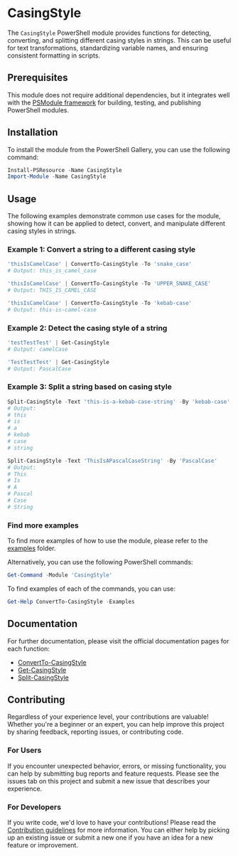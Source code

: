 # CasingStyle

The `CasingStyle` PowerShell module provides functions for detecting, converting, and splitting different casing styles in strings. This can be
useful for text transformations, standardizing variable names, and ensuring consistent formatting in scripts.

## Prerequisites

This module does not require additional dependencies, but it integrates well with the [PSModule framework](https://github.com/PSModule) for building,
testing, and publishing PowerShell modules.

## Installation

To install the module from the PowerShell Gallery, you can use the following command:

```powershell
Install-PSResource -Name CasingStyle
Import-Module -Name CasingStyle
```

## Usage

The following examples demonstrate common use cases for the module, showing how it can be applied to detect, convert, and manipulate different casing
styles in strings.

### Example 1: Convert a string to a different casing style

```powershell
'thisIsCamelCase' | ConvertTo-CasingStyle -To 'snake_case'
# Output: this_is_camel_case
```

```powershell
'thisIsCamelCase' | ConvertTo-CasingStyle -To 'UPPER_SNAKE_CASE'
# Output: THIS_IS_CAMEL_CASE
```

```powershell
'thisIsCamelCase' | ConvertTo-CasingStyle -To 'kebab-case'
# Output: this-is-camel-case
```

### Example 2: Detect the casing style of a string

```powershell
'testTestTest' | Get-CasingStyle
# Output: camelCase
```

```powershell
'TestTestTest' | Get-CasingStyle
# Output: PascalCase
```

### Example 3: Split a string based on casing style

```powershell
Split-CasingStyle -Text 'this-is-a-kebab-case-string' -By 'kebab-case'
# Output:
# this
# is
# a
# kebab
# case
# string
```

```powershell
Split-CasingStyle -Text 'ThisIsAPascalCaseString' -By 'PascalCase'
# Output:
# This
# Is
# A
# Pascal
# Case
# String
```

### Find more examples

To find more examples of how to use the module, please refer to the [examples](examples) folder.

Alternatively, you can use the following PowerShell commands:

```powershell
Get-Command -Module 'CasingStyle'
```

To find examples of each of the commands, you can use:

```powershell
Get-Help ConvertTo-CasingStyle -Examples
```

## Documentation

For further documentation, please visit the official documentation pages for each function:

- [ConvertTo-CasingStyle](https://psmodule.io/Casing/Functions/ConvertTo-CasingStyle/)
- [Get-CasingStyle](https://psmodule.io/Casing/Functions/Get-CasingStyle/)
- [Split-CasingStyle](https://psmodule.io/Casing/Functions/Split-CasingStyle/)

## Contributing

Regardless of your experience level, your contributions are valuable! Whether you're a beginner or an expert, you can help improve this project by
sharing feedback, reporting issues, or contributing code.

### For Users

If you encounter unexpected behavior, errors, or missing functionality, you can help by submitting bug reports and feature requests.
Please see the issues tab on this project and submit a new issue that describes your experience.

### For Developers

If you write code, we'd love to have your contributions! Please read the [Contribution guidelines](CONTRIBUTING.md) for more information.
You can either help by picking up an existing issue or submit a new one if you have an idea for a new feature or improvement.
